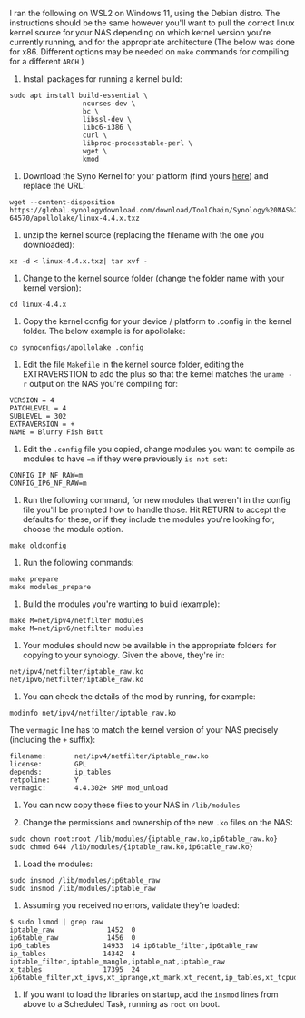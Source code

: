 I ran the following on WSL2 on Windows 11, using the Debian distro.
The instructions should be the same however you'll want to pull the correct linux kernel source for your NAS depending on which kernel version you're currently running, and for the appropriate architecture (The below was done for x86. Different options may be needed on `make` commands for compiling for a different `ARCH` )

1. Install packages for running a kernel build:
```
sudo apt install build-essential \
                  ncurses-dev \
                  bc \
                  libssl-dev \
                  libc6-i386 \
                  curl \
                  libproc-processtable-perl \
                  wget \
                  kmod
```

1. Download the Syno Kernel for your platform (find yours [here](https://archive.synology.com/download/ToolChain/Synology%20NAS%20GPL%20Source)) and replace the URL:
```
wget --content-disposition https://global.synologydownload.com/download/ToolChain/Synology%20NAS%20GPL%20Source/7.2-64570/apollolake/linux-4.4.x.txz
```

1. unzip the kernel source (replacing the filename with the one you downloaded):
```
xz -d < linux-4.4.x.txz| tar xvf -
```

1. Change to the kernel source folder (change the folder name with your kernel version):
```
cd linux-4.4.x
```

1. Copy the kernel config for your device / platform to .config in the kernel folder. The below example is for apollolake:
```
cp synoconfigs/apollolake .config
```

1. Edit the file `Makefile` in the kernel source folder, editing the EXTRAVERSTION to add the plus so that the kernel matches the `uname -r` output on the NAS you're compiling for:
```
VERSION = 4
PATCHLEVEL = 4
SUBLEVEL = 302
EXTRAVERSION = +
NAME = Blurry Fish Butt
```

1. Edit the `.config` file you copied, change modules you want to compile as modules to have `=m` if they were previously `is not set`:
```
CONFIG_IP_NF_RAW=m
CONFIG_IP6_NF_RAW=m
```

1. Run the following command, for new modules that weren't in the config file you'll be prompted how to handle those. Hit RETURN to accept the defaults for these, or if they include the modules you're looking for, choose the module option.
```
make oldconfig
```

1. Run the following commands:
```
make prepare
make modules_prepare
```

1. Build the modules you're wanting to build (example):
```
make M=net/ipv4/netfilter modules
make M=net/ipv6/netfilter modules
```

1. Your modules should now be available in the appropriate folders for copying to your synology. Given the above, they're in:
```
net/ipv4/netfilter/iptable_raw.ko
net/ipv6/netfilter/iptable_raw.ko
```

1. You can check the details of the mod by running, for example:
```
modinfo net/ipv4/netfilter/iptable_raw.ko
```
The `vermagic` line has to match the kernel version of your NAS precisely (including the `+` suffix):
```
filename:       net/ipv4/netfilter/iptable_raw.ko
license:        GPL
depends:        ip_tables
retpoline:      Y
vermagic:       4.4.302+ SMP mod_unload
```

1. You can now copy these files to your NAS in `/lib/modules`

1. Change the permissions and ownership of the new `.ko` files on the NAS:
```
sudo chown root:root /lib/modules/{iptable_raw.ko,ip6table_raw.ko}
sudo chmod 644 /lib/modules/{iptable_raw.ko,ip6table_raw.ko}
```

1. Load the modules:
```
sudo insmod /lib/modules/ip6table_raw
sudo insmod /lib/modules/iptable_raw
```

1. Assuming you received no errors, validate they're loaded:
```
$ sudo lsmod | grep raw
iptable_raw             1452  0
ip6table_raw            1456  0
ip6_tables             14933  14 ip6table_filter,ip6table_raw
ip_tables              14342  4 iptable_filter,iptable_mangle,iptable_nat,iptable_raw
x_tables               17395  24 ip6table_filter,xt_ipvs,xt_iprange,xt_mark,xt_recent,ip_tables,xt_tcpudp,ipt_MASQUERADE,xt_geoip,xt_limit,xt_state,xt_conntrack,xt_LOG,xt_mac,xt_nat,xt_set,xt_multiport,iptable_filter,ip6table_raw,xt_REDIRECT,iptable_mangle,ip6_tables,xt_addrtype,iptable_raw
```

1. If you want to load the libraries on startup, add the `insmod` lines from above to a Scheduled Task, running as `root` on boot.
